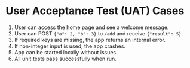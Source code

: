 # User Acceptance Test (UAT) Cases

1. User can access the home page and see a welcome message.
2. User can POST `{"a": 2, "b": 3}` to `/add` and receive `{"result": 5}`.
3. If required keys are missing, the app returns an internal error.
4. If non-integer input is used, the app crashes.
5. App can be started locally without issues.
6. All unit tests pass successfully when run.
